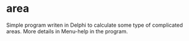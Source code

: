 # area
Simple program writen in Delphi to calculate some type of complicated areas.
More details in Menu-help in the program.
